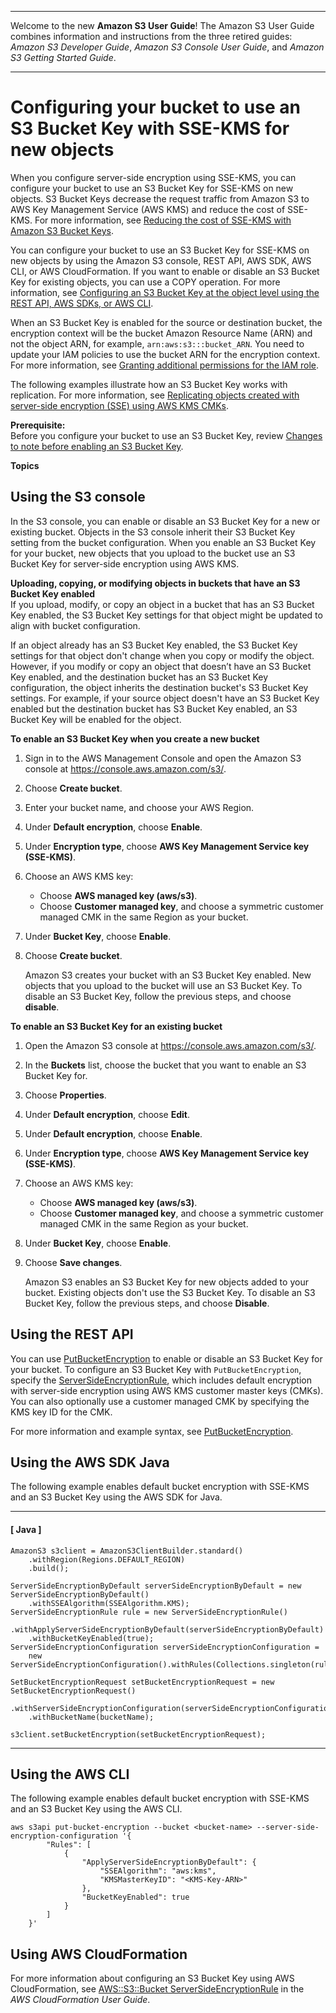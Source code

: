 --------

Welcome to the new **Amazon S3 User Guide**\! The Amazon S3 User Guide combines information and instructions from the three retired guides: *Amazon S3 Developer Guide*, *Amazon S3 Console User Guide*, and *Amazon S3 Getting Started Guide*\.

--------

# Configuring your bucket to use an S3 Bucket Key with SSE\-KMS for new objects<a name="configuring-bucket-key"></a>

When you configure server\-side encryption using SSE\-KMS, you can configure your bucket to use an S3 Bucket Key for SSE\-KMS on new objects\. S3 Bucket Keys decrease the request traffic from Amazon S3 to AWS Key Management Service \(AWS KMS\) and reduce the cost of SSE\-KMS\. For more information, see [Reducing the cost of SSE\-KMS with Amazon S3 Bucket Keys](bucket-key.md)\.

You can configure your bucket to use an S3 Bucket Key for SSE\-KMS on new objects by using the Amazon S3 console, REST API, AWS SDK, AWS CLI, or AWS CloudFormation\. If you want to enable or disable an S3 Bucket Key for existing objects, you can use a COPY operation\. For more information, see [Configuring an S3 Bucket Key at the object level using the REST API, AWS SDKs, or AWS CLI](configuring-bucket-key-object.md)\. 

When an S3 Bucket Key is enabled for the source or destination bucket, the encryption context will be the bucket Amazon Resource Name \(ARN\) and not the object ARN, for example, `arn:aws:s3:::bucket_ARN`\. You need to update your IAM policies to use the bucket ARN for the encryption context\. For more information, see [Granting additional permissions for the IAM role](replication-config-for-kms-objects.md#replication-kms-extra-permissions)\.

The following examples illustrate how an S3 Bucket Key works with replication\. For more information, see [Replicating objects created with server\-side encryption \(SSE\) using AWS KMS CMKs](replication-config-for-kms-objects.md)\. 

**Prerequisite:**  
Before you configure your bucket to use an S3 Bucket Key, review [Changes to note before enabling an S3 Bucket Key](bucket-key.md#bucket-key-changes)\.

**Topics**

## Using the S3 console<a name="enable-bucket-key"></a>

In the S3 console, you can enable or disable an S3 Bucket Key for a new or existing bucket\. Objects in the S3 console inherit their S3 Bucket Key setting from the bucket configuration\. When you enable an S3 Bucket Key for your bucket, new objects that you upload to the bucket use an S3 Bucket Key for server\-side encryption using AWS KMS\. 

**Uploading, copying, or modifying objects in buckets that have an S3 Bucket Key enabled**  
If you upload, modify, or copy an object in a bucket that has an S3 Bucket Key enabled, the S3 Bucket Key settings for that object might be updated to align with bucket configuration\.

If an object already has an S3 Bucket Key enabled, the S3 Bucket Key settings for that object don't change when you copy or modify the object\. However, if you modify or copy an object that doesn’t have an S3 Bucket Key enabled, and the destination bucket has an S3 Bucket Key configuration, the object inherits the destination bucket's S3 Bucket Key settings\. For example, if your source object doesn't have an S3 Bucket Key enabled but the destination bucket has S3 Bucket Key enabled, an S3 Bucket Key will be enabled for the object\.

**To enable an S3 Bucket Key when you create a new bucket**

1. Sign in to the AWS Management Console and open the Amazon S3 console at [https://console\.aws\.amazon\.com/s3/](https://console.aws.amazon.com/s3/)\.

1. Choose **Create bucket**\. 

1. Enter your bucket name, and choose your AWS Region\. 

1. Under **Default encryption**, choose **Enable**\.

1. Under **Encryption type**, choose **AWS Key Management Service key \(SSE\-KMS\)**\.

1. Choose an AWS KMS key:
   + Choose **AWS managed key \(aws/s3\)**\. 
   + Choose **Customer managed key**, and choose a symmetric customer managed CMK in the same Region as your bucket\. 

1. Under **Bucket Key**, choose **Enable**\. 

1. Choose **Create bucket**\. 

   Amazon S3 creates your bucket with an S3 Bucket Key enabled\. New objects that you upload to the bucket will use an S3 Bucket Key\. To disable an S3 Bucket Key, follow the previous steps, and choose **disable**\.

**To enable an S3 Bucket Key for an existing bucket**

1. Open the Amazon S3 console at [https://console\.aws\.amazon\.com/s3/](https://console.aws.amazon.com/s3/)\.

1. In the **Buckets** list, choose the bucket that you want to enable an S3 Bucket Key for\.

1. Choose **Properties**\.

1. Under **Default encryption**, choose **Edit**\.

1. Under **Default encryption**, choose **Enable**\.

1. Under **Encryption type**, choose **AWS Key Management Service key \(SSE\-KMS\)**\.

1. Choose an AWS KMS key:
   + Choose **AWS managed key \(aws/s3\)**\. 
   + Choose **Customer managed key**, and choose a symmetric customer managed CMK in the same Region as your bucket\. 

1. Under **Bucket Key**, choose **Enable**\.

1. Choose **Save changes**\.

   Amazon S3 enables an S3 Bucket Key for new objects added to your bucket\. Existing objects don't use the S3 Bucket Key\. To disable an S3 Bucket Key, follow the previous steps, and choose **Disable**\.

## Using the REST API<a name="enable-bucket-key-rest"></a>

You can use [PutBucketEncryption](https://docs.aws.amazon.com/AmazonS3/latest/API/API_PutBucketEncryption.html) to enable or disable an S3 Bucket Key for your bucket\. To configure an S3 Bucket Key with `PutBucketEncryption`, specify the [ServerSideEncryptionRule](https://docs.aws.amazon.com/AmazonS3/latest/API/API_ServerSideEncryptionRule.html), which includes default encryption with server\-side encryption using AWS KMS customer master keys \(CMKs\)\. You can also optionally use a customer managed CMK by specifying the KMS key ID for the CMK\.  

For more information and example syntax, see [PutBucketEncryption](https://docs.aws.amazon.com/AmazonS3/latest/API/API_PutBucketEncryption.html)\. 

## Using the AWS SDK Java<a name="enable-bucket-key-sdk"></a>

The following example enables default bucket encryption with SSE\-KMS and an S3 Bucket Key using the AWS SDK for Java\.

------
#### [ Java ]

```
AmazonS3 s3client = AmazonS3ClientBuilder.standard()
    .withRegion(Regions.DEFAULT_REGION)
    .build();
    
ServerSideEncryptionByDefault serverSideEncryptionByDefault = new ServerSideEncryptionByDefault()
    .withSSEAlgorithm(SSEAlgorithm.KMS);
ServerSideEncryptionRule rule = new ServerSideEncryptionRule()
    .withApplyServerSideEncryptionByDefault(serverSideEncryptionByDefault)
    .withBucketKeyEnabled(true);
ServerSideEncryptionConfiguration serverSideEncryptionConfiguration =
    new ServerSideEncryptionConfiguration().withRules(Collections.singleton(rule));

SetBucketEncryptionRequest setBucketEncryptionRequest = new SetBucketEncryptionRequest()
    .withServerSideEncryptionConfiguration(serverSideEncryptionConfiguration)
    .withBucketName(bucketName);
            
s3client.setBucketEncryption(setBucketEncryptionRequest);
```

------

## Using the AWS CLI<a name="enable-bucket-key-cli"></a>

The following example enables default bucket encryption with SSE\-KMS and an S3 Bucket Key using the AWS CLI\.

```
aws s3api put-bucket-encryption --bucket <bucket-name> --server-side-encryption-configuration '{
        "Rules": [
            {
                "ApplyServerSideEncryptionByDefault": {
                    "SSEAlgorithm": "aws:kms",
                    "KMSMasterKeyID": "<KMS-Key-ARN>"
                },
                "BucketKeyEnabled": true
            }
        ]
    }'
```

## Using AWS CloudFormation<a name="enable-bucket-key-cloudformation"></a>

For more information about configuring an S3 Bucket Key using AWS CloudFormation, see [AWS::S3::Bucket ServerSideEncryptionRule](https://docs.aws.amazon.com/AWSCloudFormation/latest/UserGuide/aws-properties-s3-bucket-serversideencryptionrule.html) in the *AWS CloudFormation User Guide*\.